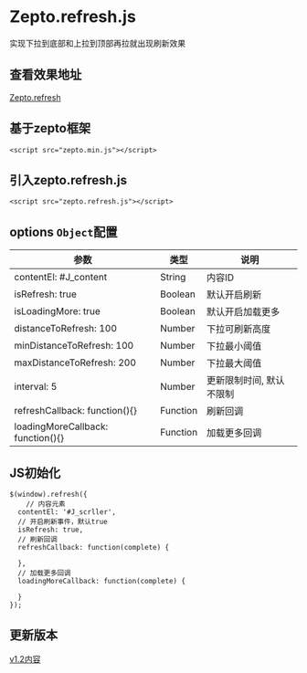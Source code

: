 Zepto.refresh.js
=======
实现下拉到底部和上拉到顶部再拉就出现刷新效果

## 查看效果地址
[Zepto.refresh](http://nevergiveup-j.github.io/Zepto.refresh/)

## 基于zepto框架
	<script src="zepto.min.js"></script>
	
## 引入zepto.refresh.js
	<script src="zepto.refresh.js"></script>

## options <code>Object</code>配置
| 参数                               | 类型          | 说明                  |
| ---------------------------------- | ------------- | --------------------- |
| contentEl: #J_content              | String        | 内容ID                |
| isRefresh: true                    | Boolean       | 默认开启刷新	         | 
| isLoadingMore: true                | Boolean       | 默认开启加载更多	     | 
| distanceToRefresh: 100             | Number        | 下拉可刷新高度	     | 
| minDistanceToRefresh: 100          | Number        | 下拉最小阈值   	     | 
| maxDistanceToRefresh: 200          | Number        | 下拉最大阈值   	     | 
| interval: 5                        | Number        | 更新限制时间, 默认不限制 | 
| refreshCallback: function(){}      | Function      | 刷新回调              | 
| loadingMoreCallback: function(){}  | Function      | 加载更多回调          | 

## JS初始化
	$(window).refresh({
		// 内容元素
	  contentEl: '#J_scrller',
	  // 开启刷新事件，默认true
	  isRefresh: true,
	  // 刷新回调
	  refreshCallback: function(complete) {
			 
	  },
	  // 加载更多回调
	  loadingMoreCallback: function(complete) {
			
	  }
	});	

## 更新版本
[v1.2内容](https://github.com/nevergiveup-j/zepto-refresh/wiki/%E6%9B%B4%E6%96%B0v1.2%E5%86%85%E5%AE%B9)

